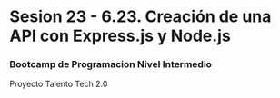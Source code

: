 # Sesion 23 - 6.23. Creación de una API con Express.js y Node.js

### Bootcamp de Programacion Nivel Intermedio

Proyecto Talento Tech 2.0